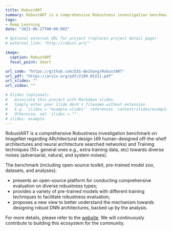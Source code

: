 ```yaml
---
title: RobustART
summary: RobustART is a comprehensive Robustness investigation benchmark on ImageNet regarding ARchitectural design and Training techniques.
tags:
- Deep Learning
date: "2021-06-27T00:00:00Z"

# Optional external URL for project (replaces project detail page).
# external_link: "http://robust.art/"

image:
  caption: RobustART
  focal_point: Smart

url_code: "https://github.com/DIG-Beihang/RobustART"
url_pdf: "https://arxiv.org/pdf/2109.05211.pdf"
url_slides: ""
url_video: ""

# Slides (optional).
#   Associate this project with Markdown slides.
#   Simply enter your slide deck's filename without extension.
#   E.g. `slides = "example-slides"` references `content/slides/example-slides.md`.
#   Otherwise, set `slides = ""`.
# slides: example
---
```


RobustART is a comprehensive Robustness investigation benchmark on ImageNet regarding ARchitectural design (49 human-designed off-the-shelf architectures and neural architecture searched networks) and Training techniques (10+ general ones e.g., extra training data, etc) towards diverse noises (adversarial, natural, and system noises). 

The benchmark (including open-source toolkit, pre-trained model zoo, datasets, and analyses):
- presents an open-source platform for conducting comprehensive evaluation on diverse robustness types;
- provides a variety of pre-trained models with different training techniques to facilitate robustness evaluation;
- proposes a new view to better understand the mechanism towards designing robust DNN architectures, backed up by the analysis.

For more details, please refer to the [website](http://robust.art/). We will continuously contribute to building this ecosystem for the community.
